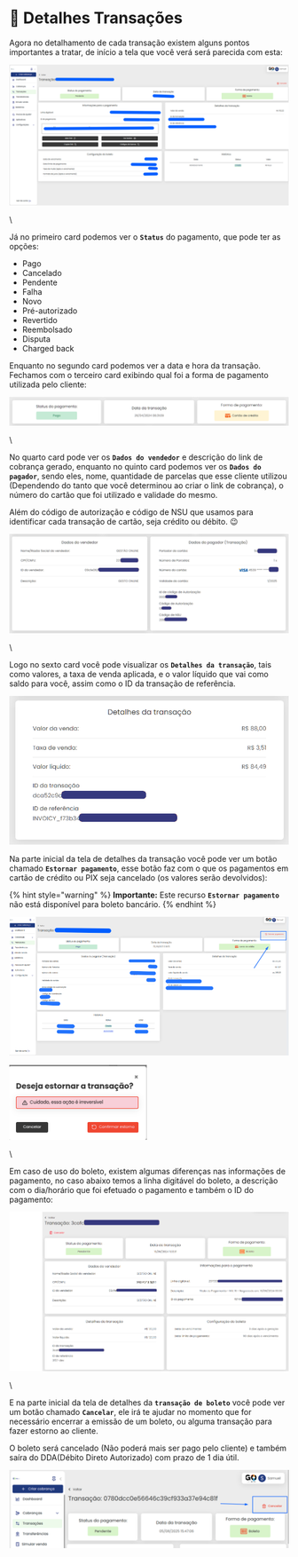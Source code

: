 # 📝 Detalhes Transações

Agora no detalhamento de cada transação existem alguns pontos importantes a tratar, de início a tela que você verá será parecida com esta:

![](../../assets/prints/transacoes_menu_detalhe_transacao.png)

\


Já no primeiro card podemos ver o **`Status`** do pagamento, que pode ter as opções:

* Pago
* Cancelado
* Pendente
* Falha
* Novo
* Pré-autorizado
* Revertido
* Reembolsado
* Disputa
* Charged back

Enquanto no segundo card podemos ver a data e hora da transação. Fechamos com o terceiro card exibindo qual foi a forma de pagamento utilizada pelo cliente:

![](../../assets/prints/transacoes_menu_detalhe_transacao_card_123.png)

\


No quarto card pode ver os **`Dados do vendedor`** e descrição do link de cobrança gerado, enquanto no quinto card podemos ver os **`Dados do pagador`**, sendo eles, nome, quantidade de parcelas que esse cliente utilizou (Dependendo do tanto que você determinou ao criar o link de cobrança), o número do cartão que foi utilizado e validade do mesmo.

Além do código de autorização e código de NSU que usamos para identificar cada transação de cartão, seja crédito ou débito. 😉

![](../../assets/prints/transacoes_menu_detalhe_transacao_card_4_e_5.png)

\


Logo no sexto card você pode visualizar os **`Detalhes da transação`**, tais como valores, a taxa de venda aplicada, e o valor líquido que vai como saldo para você, assim como o ID da transação de referência.

![](../../assets/prints/transacoes_menu_detalhe_transacao_card_6.png)

Na parte inicial da tela de detalhes da transação você pode ver um botão chamado **`Estornar pagamento`**, esse botão faz com o que os pagamentos em cartão de crédito ou PIX seja cancelado (os valores serão devolvidos):

{% hint style="warning" %}
**Importante:** Este recurso **`Estornar pagamento`** não está disponível para boleto bancário.
{% endhint %}

![](../../assets/prints/transacoes_menu_detalhe_transacao_btn_estorno.png)

![](../../assets/prints/transacoes_menu_detalhe_transacao_btn_estorno_1.png)

\


Em caso de uso do boleto, existem algumas diferenças nas informações de pagamento, no caso abaixo temos a linha digitável do boleto, a descrição com o dia/horário que foi efetuado o pagamento e também o ID do pagamento:

![](../../assets/prints/transacoes_menu_detalhe_transacao_boleto.png)

\


E na parte inicial da tela de detalhes da **`transação de boleto`** você pode ver um botão chamado **`Cancelar`**, ele irá te ajudar no momento que for necessário encerrar a emissão de um boleto, ou alguma transação para fazer estorno ao cliente.

O boleto será cancelado (Não poderá mais ser pago pelo cliente) e também saíra do DDA(Débito Direto Autorizado) com prazo de 1 dia útil.

![](../../assets/prints/transacoes_menu_detalhe_transacao_boleto_2.png)
